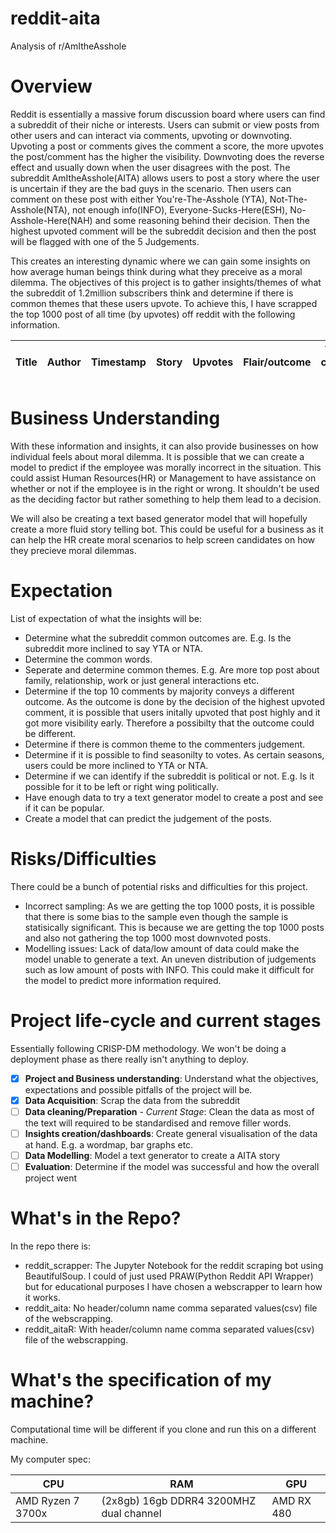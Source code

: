 # reddit-aita
Analysis of r/AmItheAsshole

# Overview
Reddit is essentially a massive forum discussion board where users can find a subreddit of their niche or interests. Users can submit or view posts from other users and can interact via comments, upvoting or downvoting. Upvoting a post or comments gives the comment a score, the more upvotes the post/comment has the higher the visibility. Downvoting does the reverse effect and usually down when the user disagrees with the post. The subreddit AmItheAsshole(AITA) allows users to post a story where the user is uncertain if they are the bad guys in the scenario. Then users can comment on these post with either You're-The-Asshole (YTA), Not-The-Asshole(NTA), not enough info(INFO), Everyone-Sucks-Here(ESH), No-Asshole-Here(NAH) and some reasoning behind their decision. Then the highest upvoted comment will be the subreddit decision and then the post will be flagged with one of the 5 Judgements. 

This creates an interesting dynamic where we can gain some insights on how average human beings think during what they preceive as a moral dilemma. The objectives of this project is to gather insights/themes of what the subreddit of 1.2million subscribers think and determine if there is common themes that these users upvote. To achieve this, I have scrapped the top 1000 post of all time (by upvotes) off reddit with the following information.

| Title | Author | Timestamp | Story | Upvotes | Flair/outcome | Top User comments 1-10 | 
| --- | --- | --- | --- | --- | --- | --- |

# Business Understanding
With these information and insights, it can also provide businesses on how individual feels about moral dilemma. It is possible that we can create a model to predict if the employee was morally incorrect in the situation. This could assist Human Resources(HR) or Management to have assistance on whether or not if the employee is in the right or wrong. It shouldn't be used as the deciding factor but rather something to help them lead to a decision.

We will also be creating a text based generator model that will hopefully create a more fluid story telling bot. This could be useful for a business as it can help the HR create moral scenarios to help screen candidates on how they precieve moral dilemmas.

# Expectation

List of expectation of what the insights will be:
- Determine what the subreddit common outcomes are. E.g. Is the subreddit more inclined to say YTA or NTA.
- Determine the common words. 
- Seperate and determine common themes. E.g. Are more top post about family, relationship, work or just general interactions etc.
- Determine if the top 10 comments by majority conveys a different outcome. As the outcome is done by the decision of the highest upvoted comment, it is possible that users initally upvoted that post highly and it got more visibility early. Therefore a possibilty that the outcome could be different.
- Determine if there is common theme to the commenters judgement.
- Determine if it is possible to find seasonilty to votes. As certain seasons, users could be more inclined to YTA or NTA.
- Determine if we can identify if the subreddit is political or not. E.g. Is it possible for it to be left or right wing politically.
- Have enough data to try a text generator model to create a post and see if it can be popular.
- Create a model that can predict the judgement of the posts. 

# Risks/Difficulties

There could be a bunch of potential risks and difficulties for this project.
- Incorrect sampling: As we are getting the top 1000 posts, it is possible that there is some bias to the sample even though the sample is statisically significant. This is because we are getting the top 1000 posts and also not gathering the top 1000 most downvoted posts.
- Modelling issues: Lack of data/low amount of data could make the model unable to generate a text. An uneven distribution of judgements such as low amount of posts with INFO. This could make it difficult for the model to predict more information required. 

# Project life-cycle and current stages
Essentially following CRISP-DM methodology. We won't be doing a deployment phase as there really isn't anything to deploy.

- [x] **Project and Business understanding**: Understand what the objectives, expectations and possible pitfalls of the project will be.
- [x] **Data Acquisition**: Scrap the data from the subreddit
- [ ] **Data cleaning/Preparation** - *Current Stage*: Clean the data as most of the text will required to be standardised and remove filler words.
- [ ] **Insights creation/dashboards**: Create general visualisation of the data at hand. E.g. a wordmap, bar graphs etc.
- [ ] **Data Modelling**: Model a text generator to create a AITA story
- [ ] **Evaluation**: Determine if the model was successful and how the overall project went

# What's in the Repo?

In the repo there is:
- reddit_scrapper: The Jupyter Notebook for the reddit scraping bot using BeautifulSoup. I could of just used PRAW(Python Reddit API Wrapper) but for educational purposes I have chosen a webscrapper to learn how it works. 
- reddit_aita: No header/column name comma separated values(csv) file of the webscrapping.
- reddit_aitaR: With header/column name comma separated values(csv) file of the webscrapping.

# What's the specification of my machine?

Computational time will be different if you clone and run this on a different machine. 

My computer spec: 

| CPU | RAM | GPU |
| -- | -- | -- |
| AMD Ryzen 7 3700x | (2x8gb) 16gb DDRR4 3200MHZ dual channel | AMD RX 480 |
